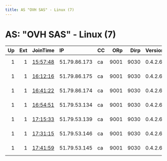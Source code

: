 ```yaml
---
title: AS "OVH SAS" - Linux (7)
---
```


# AS: "OVH SAS" - Linux (7)

|   Up |   Ext | JoinTime                                                                                            | IP           | CC   |   ORp |   Dirp | Version   | Contact                      | Nickname   |   eFamMembers |
|-----:|------:|:----------------------------------------------------------------------------------------------------|:-------------|:-----|------:|-------:|:----------|:-----------------------------|:-----------|--------------:|
|    1 |     1 | [15:57:48](https://metrics.torproject.org/rs.html#details/EA1AF22E93AC7B8A00DB3197913EE5CAE11FC2F7) | 51.79.86.173 | ca   |  9001 |   9030 | 0.4.2.6   | MatrixOperator &lt;matrixope | Unnamed    |             1 |
|    1 |     1 | [16:12:16](https://metrics.torproject.org/rs.html#details/3275589A15682CB7D3701B71999336674D86EE3E) | 51.79.86.175 | ca   |  9001 |   9030 | 0.4.2.6   | MatrixOperator &lt;matrixope | Unnamed    |             1 |
|    1 |     1 | [16:41:22](https://metrics.torproject.org/rs.html#details/AC66347EB02E4C67A9BE46D90176D7BA029D6E1B) | 51.79.86.174 | ca   |  9001 |   9030 | 0.4.2.6   | MatrixOperator &lt;matrixope | Unnamed    |             1 |
|    1 |     1 | [16:54:51](https://metrics.torproject.org/rs.html#details/8992338A03DF92C5318B992439E7BF959C96D6F6) | 51.79.53.134 | ca   |  9001 |   9030 | 0.4.2.6   | MatrixOperator &lt;matrixope | Unnamed    |             1 |
|    1 |     1 | [17:15:33](https://metrics.torproject.org/rs.html#details/C780D918C83A63C8AE5D378E32C94BFCE0DE9550) | 51.79.53.139 | ca   |  9001 |   9030 | 0.4.2.6   | MatrixOperator &lt;matrixope | Unnamed    |             1 |
|    1 |     1 | [17:31:15](https://metrics.torproject.org/rs.html#details/2244CAC3A98C1CF33E0799C1BDE710EEE096AC82) | 51.79.53.146 | ca   |  9001 |   9030 | 0.4.2.6   | MatrixOperator &lt;matrixope | Unnamed    |             1 |
|    1 |     1 | [17:41:59](https://metrics.torproject.org/rs.html#details/F9E97AAC7ACB6B48CA17FA55554FD6CB1651ED33) | 51.79.53.145 | ca   |  9001 |   9030 | 0.4.2.6   | MatrixOperator &lt;matrixope | Unnamed    |             1 |
